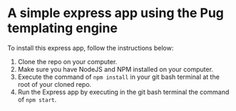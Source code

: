 
# A simple express app using the Pug templating engine
To install this express app, follow the instructions below: 
1. Clone the repo on your computer. 
2. Make sure you have NodeJS and NPM installed on your computer.
3. Execute the command of `npm install` in your git bash terminal at the root of your cloned repo. 
3. Run the Express app by executing in the git bash terminal the command of `npm start`.